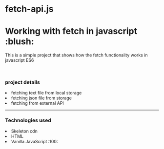 # fetch-api.js
<h1>Working with fetch in javascript :blush:</h1>
<p>This is a simple project that shows how the fetch functionality works in javascript ES6</p>
<br>
<h3>project details</h3>
<li> fetching text file from local storage</li>
<li> fetching json file from storage</li>
<li> fetching from external API</li>
<hr>
<h3>Technologies used</h3>
<li> Skeleton cdn</li>
<li> HTML</li>
<li> Vanilla JavaScript :100:</li>

